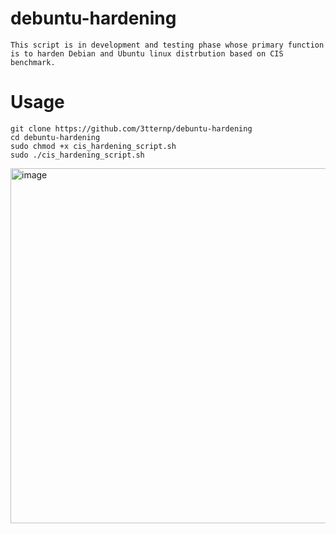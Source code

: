 # debuntu-hardening 
```
This script is in development and testing phase whose primary function is to harden Debian and Ubuntu linux distrbution based on CIS benchmark. 
```
# Usage 
```
git clone https://github.com/3tternp/debuntu-hardening
cd debuntu-hardening
sudo chmod +x cis_hardening_script.sh
sudo ./cis_hardening_script.sh
```
<img width="1733" height="568" alt="image" src="https://github.com/user-attachments/assets/6374bdbf-28fc-483e-877c-e27008d5e961" />

